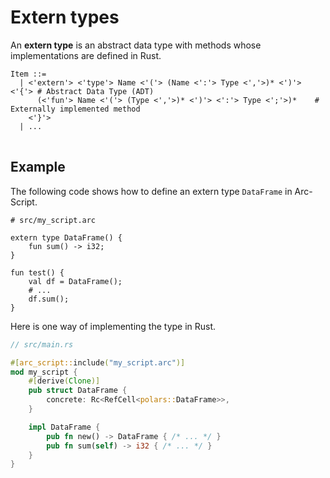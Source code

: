 # Extern types

An **extern type** is an abstract data type with methods whose implementations are defined in Rust.

<pre>
<code>Item ::=
  | <'extern'> <'type'> Name <'('> (Name <':'> Type <','>)* <')'> <'{'> # Abstract Data Type (ADT)
      (<'fun'> Name <'('> (Type <','>)* <')'> <':'> Type <';'>)*    # Externally implemented method
    <'}'>
  | ...
</code>
</pre>

## Example

The following code shows how to define an extern type `DataFrame` in Arc-Script.

```text
# src/my_script.arc

extern type DataFrame() {
    fun sum() -> i32;
}

fun test() {
    val df = DataFrame();
    # ...
    df.sum();
}
```

Here is one way of implementing the type in Rust.

```rust
// src/main.rs

#[arc_script::include("my_script.arc")]
mod my_script {
    #[derive(Clone)]
    pub struct DataFrame {
        concrete: Rc<RefCell<polars::DataFrame>>,
    }

    impl DataFrame {
        pub fn new() -> DataFrame { /* ... */ }
        pub fn sum(self) -> i32 { /* ... */ }
    }
}
```
